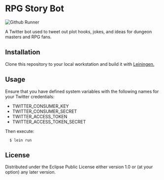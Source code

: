 # RPG Story Bot
![Github Runner](https://github.com/nnichols/rpg-story-bot/workflows/Clojure%20CI/badge.svg)

A Twitter bot used to tweet out plot hooks, jokes, and ideas for dungeon masters and RPG fans.

## Installation

Clone this repository to your local workstation and build it with [Leiningen.](https://leiningen.org)

## Usage

Ensure that you have defined system variables with the following names for your Twitter credentials:
  * TWITTER_CONSUMER_KEY
  * TWITTER_CONSUMER_SECRET
  * TWITTER_ACCESS_TOKEN
  * TWITTER_ACCESS_TOKEN_SECRET

Then execute:
```
  $ lein run
```

## License
Distributed under the Eclipse Public License either version 1.0 or (at
your option) any later version.

